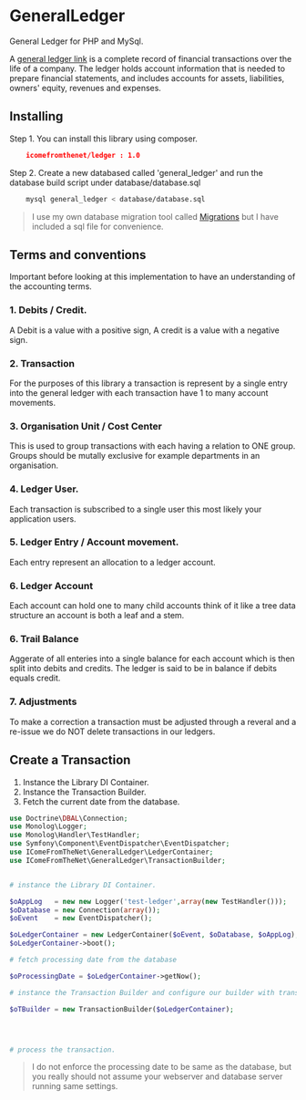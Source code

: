 GeneralLedger
=============

General Ledger for PHP and MySql.

A [general ledger link](https://www.google.com.au/webhp?sourceid=chrome-instant&ion=1&espv=2&ie=UTF-8&client=ubuntu#q=define%3Ageneral%20ledger) is a complete record of financial transactions over the life of a company. The ledger holds account information that is needed to prepare financial statements, and includes accounts for assets, liabilities, owners' equity, revenues and expenses.


Installing
---------------

Step 1. You can install this library using composer. 

```json
    icomefromthenet/ledger : 1.0 
```

Step 2. Create a new databased called 'general_ledger' and  run the database build script under database/database.sql

```bash
    mysql general_ledger < database/database.sql
```

> I use my own database migration tool called [Migrations](https://github.com/icomefromthenet/Migrations) but I have included a sql file for convenience.


Terms and conventions
----------------------

Important before looking at this implementation to have an understanding of the accounting terms.


### 1. Debits / Credit.
A Debit is a value with a positive sign, A credit is a value with a negative sign. 

### 2. Transaction
For the purposes of this library a transaction is represent by a single entry into the general ledger with each transaction have 1 to many account movements. 

### 3. Organisation Unit / Cost Center
This is used to group transactions with each having a relation to ONE group. Groups should be mutally exclusive for example departments in an organisation.

### 4. Ledger User.
Each transaction is subscribed to a single user this most likely your application users.

### 5. Ledger Entry / Account movement.
Each entry represent an allocation to a ledger account. 

### 6. Ledger Account
Each account can hold one to many child accounts think of it like a tree data structure an account is both a leaf and a stem.

### 6. Trail Balance
Aggerate of all enteries into a single balance for each account which is then split into debits and credits. The ledger is said to be in balance if debits equals credit. 

### 7. Adjustments
To make a correction a transaction must be adjusted through a reveral and a re-issue we do NOT delete transactions in our ledgers. 


Create a Transaction
---------------------

1. Instance the Library DI Container.
2. Instance the Transaction Builder.
3. Fetch the current date from the database. 

```php
use Doctrine\DBAL\Connection;
use Monolog\Logger;
use Monolog\Handler\TestHandler;
use Symfony\Component\EventDispatcher\EventDispatcher;
use IComeFromTheNet\GeneralLedger\LedgerContainer;
use IComeFromTheNet\GeneralLedger\TransactionBuilder;


# instance the Library DI Container.

$oAppLog   = new new Logger('test-ledger',array(new TestHandler()));
$oDatabase = new Connection(array());
$oEvent    = new EventDispatcher();

$oLedgerContainer = new LedgerContainer($oEvent, $oDatabase, $oAppLog);
$oLedgerContainer->boot();

# fetch processing date from the database 

$oProcessingDate = $oLedgerContainer->getNow(); 

# instance the Transaction Builder and configure our builder with transaction.

$oTBuilder = new TransactionBuilder($oLedgerContainer);




# process the transaction.

```





> I do not enforce the processing date to be same as the database, but you really should not assume your webserver and database server running same settings. 
